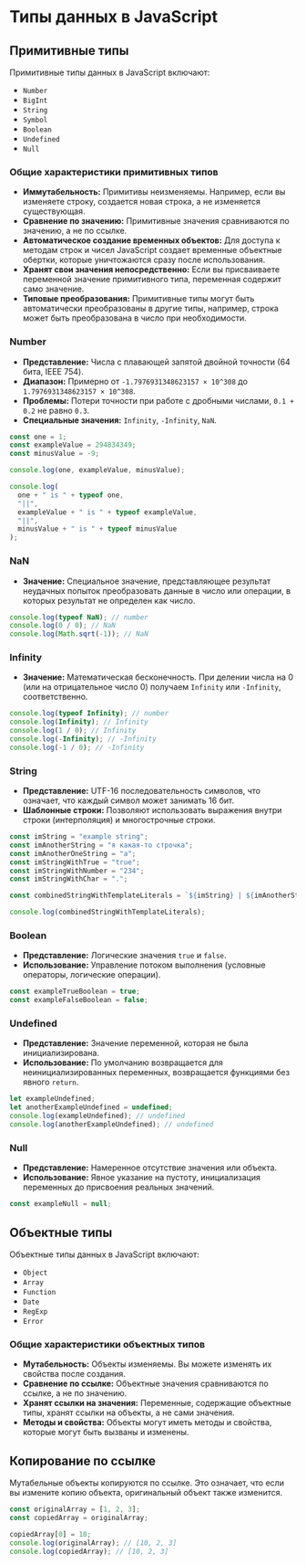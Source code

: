 # Типы данных в JavaScript

## Примитивные типы

Примитивные типы данных в JavaScript включают:

- `Number`
- `BigInt`
- `String`
- `Symbol`
- `Boolean`
- `Undefined`
- `Null`

### Общие характеристики примитивных типов

- **Иммутабельность:** Примитивы неизменяемы. Например, если вы изменяете строку, создается новая строка, а не изменяется существующая.
- **Сравнение по значению:** Примитивные значения сравниваются по значению, а не по ссылке.
- **Автоматическое создание временных объектов:** Для доступа к методам строк и чисел JavaScript создает временные объектные обертки, которые уничтожаются сразу после использования.
- **Хранят свои значения непосредственно:** Если вы присваиваете переменной значение примитивного типа, переменная содержит само значение.
- **Типовые преобразования:** Примитивные типы могут быть автоматически преобразованы в другие типы, например, строка может быть преобразована в число при необходимости.

### Number

- **Представление:** Числа с плавающей запятой двойной точности (64 бита, IEEE 754).
- **Диапазон:** Примерно от `-1.7976931348623157 × 10^308` до `1.7976931348623157 × 10^308`.
- **Проблемы:** Потери точности при работе с дробными числами, `0.1 + 0.2` не равно `0.3`.
- **Специальные значения:** `Infinity`, `-Infinity`, `NaN`.

```javascript
const one = 1;
const exampleValue = 294834349;
const minusValue = -9;

console.log(one, exampleValue, minusValue);

console.log(
  one + " is " + typeof one,
  "||",
  exampleValue + " is " + typeof exampleValue,
  "||",
  minusValue + " is " + typeof minusValue
);
```

### NaN

- **Значение:** Специальное значение, представляющее результат неудачных попыток преобразовать данные в число или операции, в которых результат не определен как число.

```javascript
console.log(typeof NaN); // number
console.log(0 / 0); // NaN
console.log(Math.sqrt(-1)); // NaN
```

### Infinity

- **Значение:** Математическая бесконечность. При делении числа на 0 (или на отрицательное число 0) получаем `Infinity` или `-Infinity`, соответственно.

```javascript
console.log(typeof Infinity); // number
console.log(Infinity); // Infinity
console.log(1 / 0); // Infinity
console.log(-Infinity); // -Infinity
console.log(-1 / 0); // -Infinity
```

### String

- **Представление:** UTF-16 последовательность символов, что означает, что каждый символ может занимать 16 бит.
- **Шаблонные строки:** Позволяют использовать выражения внутри строки (интерполяция) и многострочные строки.

```javascript
const imString = "example string";
const imAnotherString = "я какая-то строчка";
const imAnotherOneString = "а";
const imStringWithTrue = "true";
const imStringWithNumber = "234";
const imStringWithChar = ".";

const combinedStringWithTemplateLiterals = `${imString} | ${imAnotherString} | ${imAnotherOneString} | ${imStringWithTrue} | ${imStringWithNumber} | ${imStringWithChar}`;

console.log(combinedStringWithTemplateLiterals);
```

### Boolean

- **Представление:** Логические значения `true` и `false`.
- **Использование:** Управление потоком выполнения (условные операторы, логические операции).

```javascript
const exampleTrueBoolean = true;
const exampleFalseBoolean = false;
```

### Undefined

- **Представление:** Значение переменной, которая не была инициализирована.
- **Использование:** По умолчанию возвращается для неинициализированных переменных, возвращается функциями без явного `return`.

```javascript
let exampleUndefined;
let anotherExampleUndefined = undefined;
console.log(exampleUndefined); // undefined
console.log(anotherExampleUndefined); // undefined

```

### Null

- **Представление:** Намеренное отсутствие значения или объекта.
- **Использование:** Явное указание на пустоту, инициализация переменных до присвоения реальных значений.

```javascript
const exampleNull = null;
```

## Объектные типы

Объектные типы данных в JavaScript включают:

- `Object`
- `Array`
- `Function`
- `Date`
- `RegExp`
- `Error`

### Общие характеристики объектных типов

- **Мутабельность:** Объекты изменяемы. Вы можете изменять их свойства после создания.
- **Сравнение по ссылке:** Объектные значения сравниваются по ссылке, а не по значению.
- **Хранят ссылки на значения:** Переменные, содержащие объектные типы, хранят ссылки на объекты, а не сами значения.
- **Методы и свойства:** Объекты могут иметь методы и свойства, которые могут быть вызваны и изменены.

## Копирование по ссылке

Мутабельные объекты копируются по ссылке. Это означает, что если вы измените копию объекта, оригинальный объект также изменится.

```javascript
const originalArray = [1, 2, 3];
const copiedArray = originalArray;

copiedArray[0] = 10;
console.log(originalArray); // [10, 2, 3]
console.log(copiedArray); // [10, 2, 3]
```
